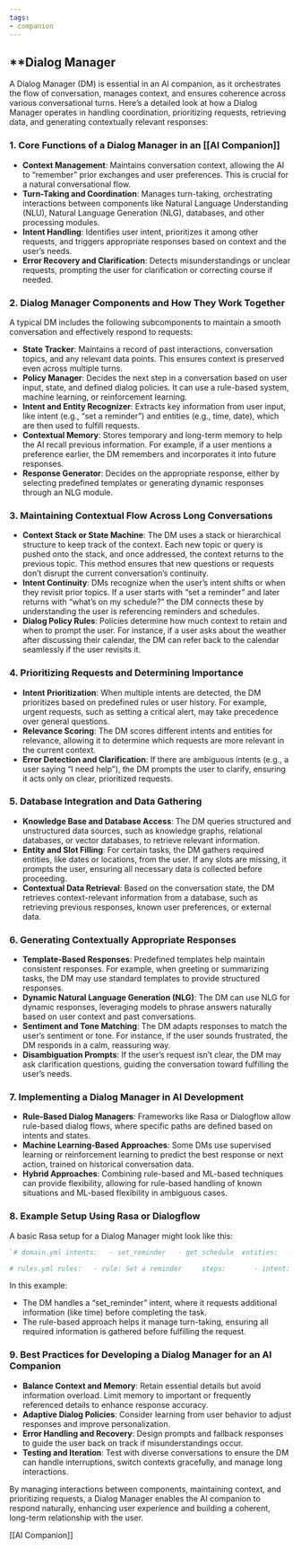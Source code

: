 ```yaml
---
tags: 
- companion
---
```

## **Dialog Manager

A Dialog Manager (DM) is essential in an AI companion, as it orchestrates the flow of conversation, manages context, and ensures coherence across various conversational turns. Here’s a detailed look at how a Dialog Manager operates in handling coordination, prioritizing requests, retrieving data, and generating contextually relevant responses:

### 1. **Core Functions of a Dialog Manager in an [[AI Companion]]**

- **Context Management**: Maintains conversation context, allowing the AI to “remember” prior exchanges and user preferences. This is crucial for a natural conversational flow.
- **Turn-Taking and Coordination**: Manages turn-taking, orchestrating interactions between components like Natural Language Understanding (NLU), Natural Language Generation (NLG), databases, and other processing modules.
- **Intent Handling**: Identifies user intent, prioritizes it among other requests, and triggers appropriate responses based on context and the user’s needs.
- **Error Recovery and Clarification**: Detects misunderstandings or unclear requests, prompting the user for clarification or correcting course if needed.

### 2. **Dialog Manager Components and How They Work Together**

A typical DM includes the following subcomponents to maintain a smooth conversation and effectively respond to requests:

- **State Tracker**: Maintains a record of past interactions, conversation topics, and any relevant data points. This ensures context is preserved even across multiple turns.
- **Policy Manager**: Decides the next step in a conversation based on user input, state, and defined dialog policies. It can use a rule-based system, machine learning, or reinforcement learning.
- **Intent and Entity Recognizer**: Extracts key information from user input, like intent (e.g., “set a reminder”) and entities (e.g., time, date), which are then used to fulfill requests.
- **Contextual Memory**: Stores temporary and long-term memory to help the AI recall previous information. For example, if a user mentions a preference earlier, the DM remembers and incorporates it into future responses.
- **Response Generator**: Decides on the appropriate response, either by selecting predefined templates or generating dynamic responses through an NLG module.

### 3. **Maintaining Contextual Flow Across Long Conversations**

- **Context Stack or State Machine**: The DM uses a stack or hierarchical structure to keep track of the context. Each new topic or query is pushed onto the stack, and once addressed, the context returns to the previous topic. This method ensures that new questions or requests don’t disrupt the current conversation’s continuity.
- **Intent Continuity**: DMs recognize when the user’s intent shifts or when they revisit prior topics. If a user starts with “set a reminder” and later returns with “what’s on my schedule?” the DM connects these by understanding the user is referencing reminders and schedules.
- **Dialog Policy Rules**: Policies determine how much context to retain and when to prompt the user. For instance, if a user asks about the weather after discussing their calendar, the DM can refer back to the calendar seamlessly if the user revisits it.

### 4. **Prioritizing Requests and Determining Importance**

- **Intent Prioritization**: When multiple intents are detected, the DM prioritizes based on predefined rules or user history. For example, urgent requests, such as setting a critical alert, may take precedence over general questions.
- **Relevance Scoring**: The DM scores different intents and entities for relevance, allowing it to determine which requests are more relevant in the current context.
- **Error Detection and Clarification**: If there are ambiguous intents (e.g., a user saying “I need help”), the DM prompts the user to clarify, ensuring it acts only on clear, prioritized requests.

### 5. **Database Integration and Data Gathering**

- **Knowledge Base and Database Access**: The DM queries structured and unstructured data sources, such as knowledge graphs, relational databases, or vector databases, to retrieve relevant information.
- **Entity and Slot Filling**: For certain tasks, the DM gathers required entities, like dates or locations, from the user. If any slots are missing, it prompts the user, ensuring all necessary data is collected before proceeding.
- **Contextual Data Retrieval**: Based on the conversation state, the DM retrieves context-relevant information from a database, such as retrieving previous responses, known user preferences, or external data.

### 6. **Generating Contextually Appropriate Responses**

- **Template-Based Responses**: Predefined templates help maintain consistent responses. For example, when greeting or summarizing tasks, the DM may use standard templates to provide structured responses.
- **Dynamic Natural Language Generation (NLG)**: The DM can use NLG for dynamic responses, leveraging models to phrase answers naturally based on user context and past conversations.
- **Sentiment and Tone Matching**: The DM adapts responses to match the user’s sentiment or tone. For instance, if the user sounds frustrated, the DM responds in a calm, reassuring way.
- **Disambiguation Prompts**: If the user’s request isn’t clear, the DM may ask clarification questions, guiding the conversation toward fulfilling the user’s needs.

### 7. **Implementing a Dialog Manager in AI Development**

- **Rule-Based Dialog Managers**: Frameworks like Rasa or Dialogflow allow rule-based dialog flows, where specific paths are defined based on intents and states.
- **Machine Learning-Based Approaches**: Some DMs use supervised learning or reinforcement learning to predict the best response or next action, trained on historical conversation data.
- **Hybrid Approaches**: Combining rule-based and ML-based techniques can provide flexibility, allowing for rule-based handling of known situations and ML-based flexibility in ambiguous cases.

### 8. **Example Setup Using Rasa or Dialogflow**

A basic Rasa setup for a Dialog Manager might look like this:

```yaml
`# domain.yml intents:   - set_reminder   - get_schedule  entities:   - time   - date  responses:   utter_greet:     - text: "Hello! How can I assist you today?"   utter_ask_time:     - text: "What time should I set the reminder for?"  

# rules.yml rules:   - rule: Set a reminder     steps:       - intent: set_reminder       - action: utter_ask_time       - action: set_reminder_action`
```

In this example:

- The DM handles a “set_reminder” intent, where it requests additional information (like time) before completing the task.
- The rule-based approach helps it manage turn-taking, ensuring all required information is gathered before fulfilling the request.

### 9. **Best Practices for Developing a Dialog Manager for an AI Companion**

- **Balance Context and Memory**: Retain essential details but avoid information overload. Limit memory to important or frequently referenced details to enhance response accuracy.
- **Adaptive Dialog Policies**: Consider learning from user behavior to adjust responses and improve personalization.
- **Error Handling and Recovery**: Design prompts and fallback responses to guide the user back on track if misunderstandings occur.
- **Testing and Iteration**: Test with diverse conversations to ensure the DM can handle interruptions, switch contexts gracefully, and manage long interactions.

By managing interactions between components, maintaining context, and prioritizing requests, a Dialog Manager enables the AI companion to respond naturally, enhancing user experience and building a coherent, long-term relationship with the user.

[[AI Companion]]  